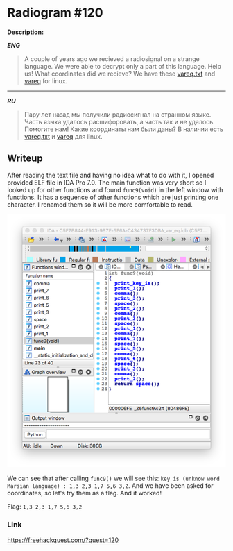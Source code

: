 # Radiogram #120
**Description:**

***ENG***
> A couple of years ago we recieved a radiosignal on a strange language. We were able to decrypt only a part of this language. Help us! What coordinates did we recieve? We have these [vareq.txt](/FHQ/files/steganography/vareq.txt) and [vareq](/FHQ/files/steganography/vareq.elf) for linux.

---

***RU***
> Пару лет назад мы получили радиосигнал на странном языке. 
> Часть языка удалось расшифоровать, а часть так и не удалось. Помогите нам!
> Какие координаты нам были даны? 
> В наличии есть [vareq.txt](/FHQ/files/steganography/vareq.txt) и [vareq](/FHQ/files/steganography/vareq.elf) для linux.

## Writeup

After reading the text file and having no idea what to do with it, I opened provided ELF file in IDA Pro 7.0. The main function was very short so I looked up for other functions and found `func9(void)` in the left window with functions. It has a sequence of other functions which are just printing one character. I renamed them so it will be more comfortable to read.

![IDA_dump](/FHQ/images/steganography/IDA_dump.png)

We can see that after calling `func9()` we will see this: `key is (unknow word Marsian language) : 1,3 2,3 1,7 5,6 3,2`. And we have been asked for coordinates, so let's try them as a flag. And it worked!

Flag: `1,3 2,3 1,7 5,6 3,2`

### Link

https://freehackquest.com/?quest=120
